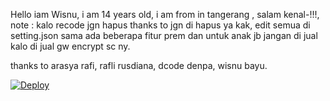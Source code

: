 Hello iam Wisnu,
i am 14 years old,
i am from in tangerang ,
salam kenal-!!!,
note : 
kalo recode jgn hapus thanks to jgn di hapus ya kak,
edit semua di setting.json sama ada beberapa fitur prem dan untuk anak jb jangan di jual kalo di jual gw encrypt sc ny.

thanks to
arasya rafi,
rafli rusdiana,
dcode denpa,
wisnu bayu.


[![Deploy](https://www.herokucdn.com/deploy/button.svg)](https://heroku.com/deploy)

